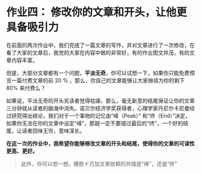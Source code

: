 # 作业四： 修改你的文章和开头，让他更具备吸引力
 
在前面的两次作业中，我们完成了一篇文章的写作，并对文章进行了一次修改，在看了大家的文章后，我觉的大家在内容中做的非常好，有的作业图文并茂，有的文章内容丰富。

但是，大部分文章都有一个问题，**平淡无奇**，你可以试想一下，如果你只能免费预览一篇付费文章的前 20 % ，那么，你自己的文章能够让大家继续为你的剩下 80% 来付费么？

如果说，平淡无奇的开头另读者觉得枯燥，那么，毫无新意的结尾保证让你的文章三分钟就从读者的脑海中消失。诺贝尔经济学奖获得者，心理学家丹尼尔卡尼曼经过研究得出结论，我们对于一个事物的记忆由“峰（Peak）” 和“终（End）”决定，如果你无法在你的文章中设定“峰”，那就一定不要错过最后的“终”，一个好的结尾，让读者回味无穷，意味深长。

**在这一次的作业中，我希望你能够修改文章的开头和结尾，使得你的文章的可读性更高、更好。**


> 此外，你可以想一想，爆款十万加文章依赖的共情是“峰”，还是“终”
